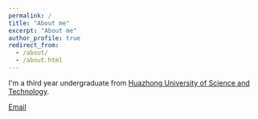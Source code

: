 ```yaml
---
permalink: /
title: "About me"
excerpt: "About me"
author_profile: true
redirect_from: 
  - /about/
  - /about.html
---
```


I'm a third year undergraduate from [Huazhong University of Science and Technology](https://www.hust.edu.cn/).

[Email](ljy2021@hust.edu.cn)
